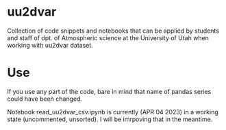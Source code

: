 # uu2dvar
Collection of code snippets and notebooks that can be applied by students and staff of dpt. of Atmospheric science at the University of Utah when working with uu2dvar dataset.

# Use
If you use any part of the code, bare in mind that name of pandas series could have been changed.

Notebook read_uu2dvar_csv.ipynb is currently (APR 04 2023) in a working state (uncommented, unsorted). I will be imrpoving that in the meantime. 

